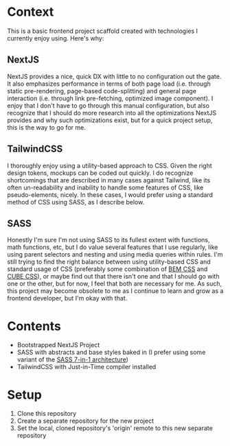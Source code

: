 # Context
This is a basic frontend project scaffold created with technologies I currently enjoy using. Here's why:
## NextJS
NextJS provides a nice, quick DX with little to no configuration out the gate. It also emphasizes performance in terms of both page load (i.e. through static pre-rendering, page-based code-splitting) and general page interaction (i.e. through link pre-fetching, optimized image component). I enjoy that I don't have to go through this manual configuration, but also recognize that I should do more research into all the optimizations NextJS provides and why such optimizations exist, but for a quick project setup, this is the way
to go for me.
## TailwindCSS
I thoroughly enjoy using a utility-based approach to CSS. Given the right design tokens, mockups can be coded out quickly. I do recognize shortcomings that are described in many cases against Tailwind, like its often un-readability and inability to handle some features of CSS, like pseudo-elements, nicely. In these cases, I would prefer using a standard method of CSS using SASS, as I describe below.
## SASS
Honestly I'm sure I'm not using SASS to its fullest extent with functions, math functions, etc, but I do value several features that I use regularly, like using parent selectors and nesting and using media queries within rules. I'm still trying to find the right balance between using utility-based CSS and standard usage of CSS (preferably
some combination of [BEM CSS](https://en.bem.info/methodology/css/) and [CUBE CSS](https://cube.fyi/)), or maybe find out that there isn't one and that I should go with one or the other, but for now, I feel that both are necessary for me. As such, this project may become obsolete to me as I continue to learn and grow as a frontend developer, but
I'm okay with that.

# Contents
- Bootstrapped NextJS Project
- SASS with abstracts and base styles baked in (I prefer using some variant of the [SASS 7-in-1 architecture](https://sass-guidelin.es/#architecture))
- TailwindCSS with Just-in-Time compiler installed 
# Setup
1. Clone this repository
2. Create a separate repository for the new project
3. Set the local, cloned repository's 'origin' remote to this new separate repository
